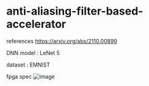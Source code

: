 # anti-aliasing-filter-based-accelerator

references
https://arxiv.org/abs/2110.00899


DNN model : LeNet 5

dataset : EMNIST

fpga spec
![image](https://github.com/user-attachments/assets/fc4cc1f4-4eb0-4d43-840a-60bd807c913a)
